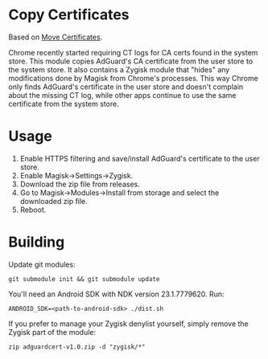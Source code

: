 # Copy Certificates

Based on [Move Certificates](https://github.com/Magisk-Modules-Repo/movecert).

Chrome recently started requiring CT logs for CA certs found in the system store.
This module copies AdGuard's CA certificate from the user store to the system store.
It also contains a Zygisk module that "hides" any modifications done by Magisk from
Chrome's processes. This way Chrome only finds AdGuard's certificate in the user store
and doesn't complain about the missing CT log, while other apps continue to use the
same certificate from the system store.

# Usage
1. Enable HTTPS filtering and save/install AdGuard's certificate to the user store.
2. Enable Magisk->Settings->Zygisk.
3. Download the zip file from releases.
4. Go to Magisk->Modules->Install from storage and select the downloaded zip file.
5. Reboot.

# Building

Update git modules:
```shell
git submodule init && git submodule update
```

You'll need an Android SDK with NDK version 23.1.7779620. Run:

```shell
ANDROID_SDK=<path-to-android-sdk> ./dist.sh
```

If you prefer to manage your Zygisk denylist yourself, simply remove the Zygisk part of the module:
```shell
zip adguardcert-v1.0.zip -d "zygisk/*"
```

